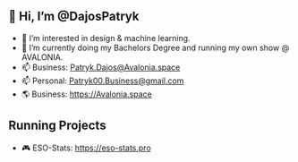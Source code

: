 ## 👋 Hi, I’m @DajosPatryk
- 👀 I’m interested in design & machine learning.
- 🌱 I’m currently doing my Bachelors Degree and running my own show @ AVALONIA.
- 📫 Business: Patryk.Dajos@Avalonia.space
- 📫 Personal: Patryk00.Business@gmail.com
- 🌎 Business: https://Avalonia.space

## Running Projects
- 🎮 ESO-Stats: https://eso-stats.pro
